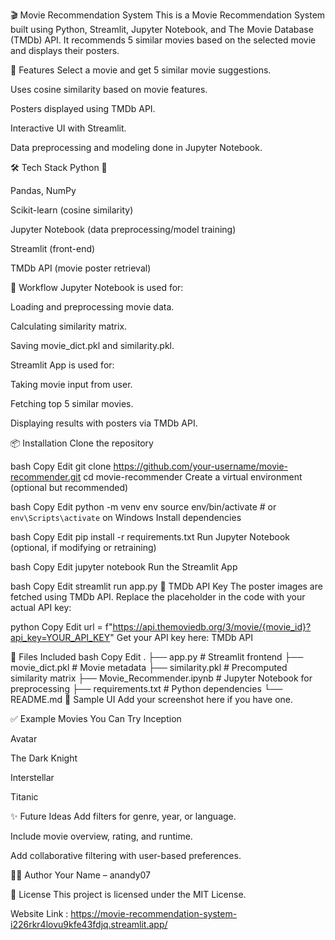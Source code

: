 🎬 Movie Recommendation System
This is a Movie Recommendation System built using Python, Streamlit, Jupyter Notebook, and The Movie Database (TMDb) API. It recommends 5 similar movies based on the selected movie and displays their posters.

🚀 Features
Select a movie and get 5 similar movie suggestions.

Uses cosine similarity based on movie features.

Posters displayed using TMDb API.

Interactive UI with Streamlit.

Data preprocessing and modeling done in Jupyter Notebook.

🛠️ Tech Stack
Python 🐍

Pandas, NumPy

Scikit-learn (cosine similarity)

Jupyter Notebook (data preprocessing/model training)

Streamlit (front-end)

TMDb API (movie poster retrieval)

🧠 Workflow
Jupyter Notebook is used for:

Loading and preprocessing movie data.

Calculating similarity matrix.

Saving movie_dict.pkl and similarity.pkl.

Streamlit App is used for:

Taking movie input from user.

Fetching top 5 similar movies.

Displaying results with posters via TMDb API.

📦 Installation
Clone the repository

bash
Copy
Edit
git clone https://github.com/your-username/movie-recommender.git
cd movie-recommender
Create a virtual environment (optional but recommended)

bash
Copy
Edit
python -m venv env
source env/bin/activate   # or `env\Scripts\activate` on Windows
Install dependencies

bash
Copy
Edit
pip install -r requirements.txt
Run Jupyter Notebook (optional, if modifying or retraining)

bash
Copy
Edit
jupyter notebook
Run the Streamlit App

bash
Copy
Edit
streamlit run app.py
🔐 TMDb API Key
The poster images are fetched using TMDb API. Replace the placeholder in the code with your actual API key:

python
Copy
Edit
url = f"https://api.themoviedb.org/3/movie/{movie_id}?api_key=YOUR_API_KEY"
Get your API key here: TMDb API

📁 Files Included
bash
Copy
Edit
.
├── app.py                 # Streamlit frontend
├── movie_dict.pkl         # Movie metadata
├── similarity.pkl         # Precomputed similarity matrix
├── Movie_Recommender.ipynb # Jupyter Notebook for preprocessing
├── requirements.txt       # Python dependencies
└── README.md
📸 Sample UI
Add your screenshot here if you have one.

✅ Example Movies You Can Try
Inception

Avatar

The Dark Knight

Interstellar

Titanic

✨ Future Ideas
Add filters for genre, year, or language.

Include movie overview, rating, and runtime.

Add collaborative filtering with user-based preferences.

🧑‍💻 Author
Your Name – anandy07

📜 License
This project is licensed under the MIT License.


Website Link : https://movie-recommendation-system-i226rkr4lovu9kfe43fdjq.streamlit.app/
